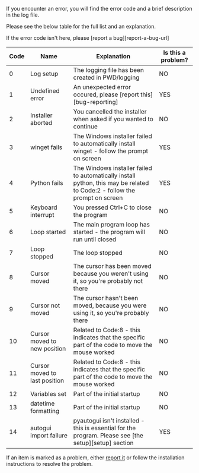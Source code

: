 If you encounter an error, you will find the error code and a brief description in the log file.

Please see the below table for the full list and an explanation.

If the error code isn't here, please [report a bug][report-a-bug-url]

|Code   |Name   |Explanation   |Is this a problem?|
|---|---|---|---|
|0   |Log setup   |The logging file has been created in PWD/logging   | NO|
|1  |Undefined error   |An unexpected error occured, please [report this][bug-reporting]   |YES|
|2  |Installer aborted | You cancelled the installer when asked if you wanted to continue  |NO|
|3  |winget fails   |The Windows installer failed to automatically install winget - follow the prompt on screen   |  YES|
|4  |Python fails   |The Windows installer failed to automatically install python, this may be related to Code:2 - follow the prompt on screen   | YES|
|5   |Keyboard interrupt   |You pressed Ctrl+C to close the program   |NO|
|6   |Loop started   |The main program loop has started - the program will run until closed   |NO|
|7   |Loop stopped   |The loop stopped  |NO|
|8   |Cursor moved   |The cursor has been moved because you weren't using it, so you're probably not there   |NO|
|9   |Cursor not moved   |The cursor hasn't been moved, because you were using it, so you're probably there   |NO|
|10   |Cursor moved to new position   |Related to Code:8 - this indicates that the specific part of the code to move the mouse worked   |NO|
|11  |Cursor moved to last position   |Related to Code:8 - this indicates that the specific part of the code to move the mouse worked   |NO|
|12   |Variables set   |Part of the initial startup   |NO|
|13   |datetime formatting   |Part of the initial startup   |NO|
|14   |autogui import failure   |pyautogui isn't installed - this is essential for the program. Please see [the setup][setup] section   |YES|

If an item is marked as a problem, either [report it](https://nyxtryx.github.io/Mouse-Mover/guides/report-a-bug) or follow the installation instructions to resolve the problem.